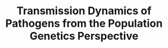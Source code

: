 ---
title: Transmission Dynamics of Pathogens from the Population Genetics Perspective
weight: 1
---